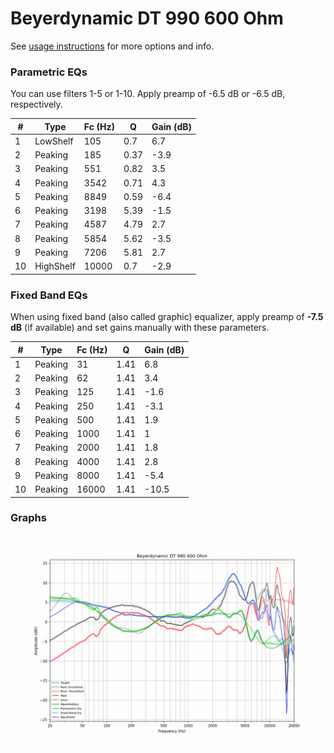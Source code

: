 # Beyerdynamic DT 990 600 Ohm
See [usage instructions](https://github.com/jaakkopasanen/AutoEq#usage) for more options and info.

### Parametric EQs
You can use filters 1-5 or 1-10. Apply preamp of -6.5 dB or -6.5 dB, respectively.

|   # | Type      |   Fc (Hz) |    Q |   Gain (dB) |
|-----|-----------|-----------|------|-------------|
|   1 | LowShelf  |       105 | 0.7  |         6.7 |
|   2 | Peaking   |       185 | 0.37 |        -3.9 |
|   3 | Peaking   |       551 | 0.82 |         3.5 |
|   4 | Peaking   |      3542 | 0.71 |         4.3 |
|   5 | Peaking   |      8849 | 0.59 |        -6.4 |
|   6 | Peaking   |      3198 | 5.39 |        -1.5 |
|   7 | Peaking   |      4587 | 4.79 |         2.7 |
|   8 | Peaking   |      5854 | 5.62 |        -3.5 |
|   9 | Peaking   |      7206 | 5.81 |         2.7 |
|  10 | HighShelf |     10000 | 0.7  |        -2.9 |

### Fixed Band EQs
When using fixed band (also called graphic) equalizer, apply preamp of **-7.5 dB** (if available) and set gains manually with these parameters.

|   # | Type    |   Fc (Hz) |    Q |   Gain (dB) |
|-----|---------|-----------|------|-------------|
|   1 | Peaking |        31 | 1.41 |         6.8 |
|   2 | Peaking |        62 | 1.41 |         3.4 |
|   3 | Peaking |       125 | 1.41 |        -1.6 |
|   4 | Peaking |       250 | 1.41 |        -3.1 |
|   5 | Peaking |       500 | 1.41 |         1.9 |
|   6 | Peaking |      1000 | 1.41 |         1   |
|   7 | Peaking |      2000 | 1.41 |         1.8 |
|   8 | Peaking |      4000 | 1.41 |         2.8 |
|   9 | Peaking |      8000 | 1.41 |        -5.4 |
|  10 | Peaking |     16000 | 1.41 |       -10.5 |

### Graphs
![](./Beyerdynamic%20DT%20990%20600%20Ohm.png)

